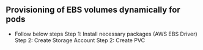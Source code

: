 ## Provisioning of EBS volumes dynamically for pods
- Follow below steps 
Step 1: Install necessary packages (AWS EBS Driver)
Step 2: Create Storage Account
Step 2: Create PVC
